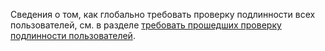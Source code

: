 Сведения о том, как глобально требовать проверку подлинности всех пользователей, см. в разделе [требовать прошедших проверку подлинности пользователей](xref:security/authorization/secure-data#rau).